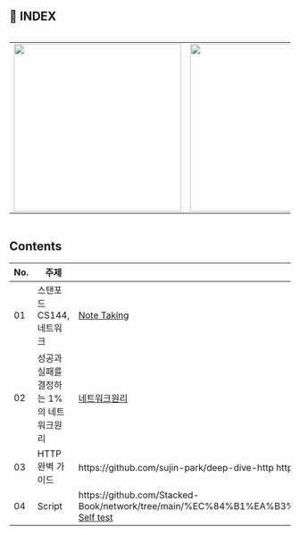 ## 📌 INDEX

<div style="display:flex">
<table>
  <tr>
    <td><img alt="" src="https://user-images.githubusercontent.com/74912530/166097029-cc826840-395d-4c64-836a-744fbefb71d5.png" width="300px"/></td>
    <td><img alt="" src="https://user-images.githubusercontent.com/74912530/166097037-7d8b8a70-8f5b-47e1-b0be-88d4ca4d40ab.png" width="300px"/></td>
    <td><img alt="" src="https://user-images.githubusercontent.com/74912530/166097036-4de7a598-ecf0-4ce3-8cb2-a718c0caaf41.png" width="300px"/></td>
  <tr>
</table>
</div>

## Contents

<table style="max-width: 100%;">
    <thead>
        <tr>
            <th> No. </th>
            <th> 주제 </th>
            <th> 발표자료 </th>
        </tr>
    </thead>
    <tbody>
        <tr>
            <td> 01 </td>
            <td> 스탠포드 CS144, 네트워크 </td>
            <td>
                <a href="https://github.com/Newlink-Study/operating-system/blob/jaeyun/week1/README.md"> Note Taking </a><br/>
            </td>
        </tr>
        <tr>
            <td> 02 </td>
            <td> 성공과 실패를 결정하는 1%의 네트워크원리 </td>
            <td> 
              <a href="https://github.com/Newlink-Study/operating-system/blob/main/%EC%9E%AC%EC%9C%A4/2%EC%A3%BC%EC%B0%A8.md"> 네트워크원리 </a><br/>
            </td>
        </tr>
        <tr>
            <td> 03 </td>
            <td> HTTP 완벽 가이드</td>
            <td>
              https://github.com/sujin-park/deep-dive-http  
              https://github.com/goood-better-best/HttpPerfectGuide  
              <a href="https://github.com/Newlink-Study/operating-system/blob/main/%EC%9E%AC%EC%9C%A4/3%EC%A3%BC%EC%B0%A8.md"> HTTP 완벽 가이드  </a><br/>
            </td>
        </tr>
              <tr>
            <td> 04 </td>
            <td> Script </td>
            <td>
               https://github.com/Stacked-Book/network/tree/main/%EC%84%B1%EA%B3%B5%EA%B3%BC%20%EC%8B%A4%ED%8C%A8%EB%A5%BC%20%EA%B2%B0%EC%A0%95%ED%95%98%EB%8A%94%201%25%EC%9D%98%20%EB%84%A4%ED%8A%B8%EC%9B%8C%ED%81%AC%EC%9B%90%EB%A6%AC
              <a href="https://github.com/Newlink-Study/operating-system/blob/main/%EC%9E%AC%EC%9C%A4/3%EC%A3%BC%EC%B0%A8.md"> Self test </a><br/>
            </td>
        </tr>
        <tr>
    </tbody>
</table>

<br/>
